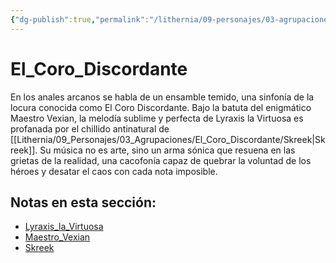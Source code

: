 ```yaml
---
{"dg-publish":true,"permalink":"/lithernia/09-personajes/03-agrupaciones/el-coro-discordante/home/"}
---
```


# El_Coro_Discordante

En los anales arcanos se habla de un ensamble temido, una sinfonía de la locura conocida como El Coro Discordante. Bajo la batuta del enigmático Maestro Vexian, la melodía sublime y perfecta de Lyraxis la Virtuosa es profanada por el chillido antinatural de [[Lithernia/09_Personajes/03_Agrupaciones/El_Coro_Discordante/Skreek\|Skreek]]. Su música no es arte, sino un arma sónica que resuena en las grietas de la realidad, una cacofonía capaz de quebrar la voluntad de los héroes y desatar el caos con cada nota imposible.

## Notas en esta sección:
- [Lyraxis_la_Virtuosa](./Lyraxis_la_Virtuosa.md)
- [Maestro_Vexian](./Maestro_Vexian.md)
- [Skreek](./Skreek.md)

